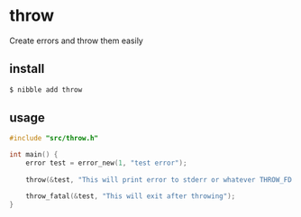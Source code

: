# throw

Create errors and throw them easily

## install

```sh
$ nibble add throw
```

## usage 

```c
#include "src/throw.h"

int main() {
    error test = error_new(1, "test error");
    
    throw(&test, "This will print error to stderr or whatever THROW_FD is set to");

    throw_fatal(&test, "This will exit after throwing");
}
```